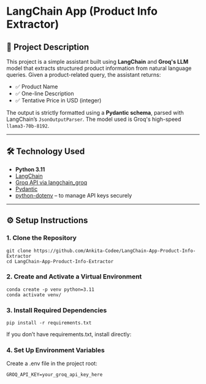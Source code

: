 # LangChain App (Product Info Extractor)

## 🧠 Project Description
This project is a simple assistant built using **LangChain** and **Groq's LLM** model that extracts structured product information from natural language queries. Given a product-related query, the assistant returns:
- ✅ Product Name
- ✅ One-line Description
- ✅ Tentative Price in USD (integer)

The output is strictly formatted using a **Pydantic schema**, parsed with LangChain’s `JsonOutputParser`. The model used is Groq's high-speed `llama3-70b-8192`.

---

## 🛠️ Technology Used
- **Python 3.11**
- [LangChain](https://python.langchain.com/en/latest/)
- [Groq API via langchain_groq](https://groq.com/)
- [Pydantic](https://docs.pydantic.dev/)
- [python-dotenv](https://pypi.org/project/python-dotenv/) – to manage API keys securely

---

## ⚙️ Setup Instructions

### 1. Clone the Repository

    
    git clone https://github.com/Ankita-Codee/LangChain-App-Product-Info-Extractor
    cd LangChain-App-Product-Info-Extractor
    

### 2. Create and Activate a Virtual Environment
    
    conda create -p venv python=3.11
    conda activate venv/


### 3. Install Required Dependencies
   
    pip install -r requirements.txt
If you don’t have requirements.txt, install directly:

### 4. Set Up Environment Variables
Create a .env file in the project root:

   
    GROQ_API_KEY=your_groq_api_key_here


